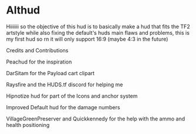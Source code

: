 # Althud

Hiiiiiii so the objective of this hud is to basically make a hud that fits the TF2 artstyle while also fixing the default's huds main flaws and problems, this is my first hud so rn it will only support 16:9 (maybe 4:3 in the future)



Credits and Contributions

Peachud for the inspiration

DarSitam for the Payload cart clipart

Raysfire and the HUDS.tf discord for helping me

Hipnotize hud for part of the Icons and anchor system

Improved Default hud for the damage numbers 

VillageGreenPreserver and Quickkennedy for the help with the ammo and health positioning
